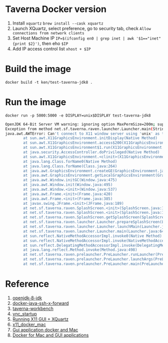# Taverna Docker version

1. Install `xquartz`
`brew install --cask xquartz`  
2. Launch XQuartz, select preference, go to security tab, check `Allow connections from network clients`  
3. Set Host Machine IP
`IP=$(ifconfig en0 | grep inet | awk '$1=="inet" {print $2}')`, then eho `$IP`  
4. Add IP access control list
`xhost + $IP`
# Build the image  
`docker build -t ken/test-taverna-jdk8 .`

# Run the image
`docker run -p 5000:5000 -e DISPLAY=unix$DISPLAY test-taverna-jdk8`

```bash
OpenJDK 64-Bit Server VM warning: ignoring option MaxPermSize=200m; support was removed in 8.0
Exception from method net.sf.taverna.raven.launcher.Launcher.main(String[])
java.awt.AWTError: Can't connect to X11 window server using 'unix' as the value of the DISPLAY variable.
        at sun.awt.X11GraphicsEnvironment.initDisplay(Native Method)
        at sun.awt.X11GraphicsEnvironment.access$200(X11GraphicsEnvironment.java:65)
        at sun.awt.X11GraphicsEnvironment$1.run(X11GraphicsEnvironment.java:115)
        at java.security.AccessController.doPrivileged(Native Method)
        at sun.awt.X11GraphicsEnvironment.<clinit>(X11GraphicsEnvironment.java:74)
        at java.lang.Class.forName0(Native Method)
        at java.lang.Class.forName(Class.java:264)
        at java.awt.GraphicsEnvironment.createGE(GraphicsEnvironment.java:103)
        at java.awt.GraphicsEnvironment.getLocalGraphicsEnvironment(GraphicsEnvironment.java:82)
        at java.awt.Window.initGC(Window.java:475)
        at java.awt.Window.init(Window.java:495)
        at java.awt.Window.<init>(Window.java:537)
        at java.awt.Frame.<init>(Frame.java:420)
        at java.awt.Frame.<init>(Frame.java:385)
        at javax.swing.JFrame.<init>(JFrame.java:189)
        at net.sf.taverna.raven.SplashScreen.<init>(SplashScreen.java:109)
        at net.sf.taverna.raven.SplashScreen.<init>(SplashScreen.java:105)
        at net.sf.taverna.raven.SplashScreen.getSplashScreen(SplashScreen.java:88)
        at net.sf.taverna.raven.launcher.Launcher.prepareSplashScreen(Launcher.java:225)
        at net.sf.taverna.raven.launcher.Launcher.launchMain(Launcher.java:127)
        at net.sf.taverna.raven.launcher.Launcher.main(Launcher.java:64)
        at sun.reflect.NativeMethodAccessorImpl.invoke0(Native Method)
        at sun.reflect.NativeMethodAccessorImpl.invoke(NativeMethodAccessorImpl.java:62)
        at sun.reflect.DelegatingMethodAccessorImpl.invoke(DelegatingMethodAccessorImpl.java:43)
        at java.lang.reflect.Method.invoke(Method.java:498)
        at net.sf.taverna.raven.prelauncher.PreLauncher.runLauncher(PreLauncher.java:115)
        at net.sf.taverna.raven.prelauncher.PreLauncher.launchArgs(PreLauncher.java:69)
        at net.sf.taverna.raven.prelauncher.PreLauncher.main(PreLauncher.java:47)

```

# Reference
1. [openjdk-8-jdk](https://hub.docker.com/r/picoded/ubuntu-openjdk-8-jdk/dockerfile/)
2. [docker-java-ssh-x-forward](https://github.com/Pozo/docker-java-ssh-x-forward)
3. [taverna-workbench](https://github.com/mohsensoori/taverna-workbench)
4. [vnc_startup](https://github.com/ConSol/docker-headless-vnc-container/blob/master/src/common/scripts/vnc_startup.sh)
5. [Running X11 GUI + XQuartz](https://gist.github.com/dahlia/4e8dc41ff29a86d08790589ca6f66174)
6. [x11_docker_mac](https://gist.github.com/cschiewek/246a244ba23da8b9f0e7b11a68bf3285)
7. [Gui application docker and Mac](https://sourabhbajaj.com/blog/2017/02/07/gui-applications-docker-mac/)
8. [Docker for Mac and GUI applications](https://fredrikaverpil.github.io/2016/07/31/docker-for-mac-and-gui-applications/)
